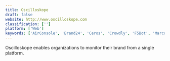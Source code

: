 ```yaml
---
title: Oscilloskope
draft: false 
website: http://www.oscilloskope.com
classification: ['']
platform: ['Web']
keywords: ['AirConsole', 'Brand24', 'Ceros', 'Crowdly', 'F5Bot', 'MarcomCentral Enterprise', 'Mediatoolkit', 'Opal', 'Popsters', 'PowerSpike', 'Propago', 'ROI360', 'VideoAmigo', 'Vox Advertising', 'WhichBox', 'blippar', 'mention']
---
```

Oscilloskope enables organizations to monitor their brand from a single platform.